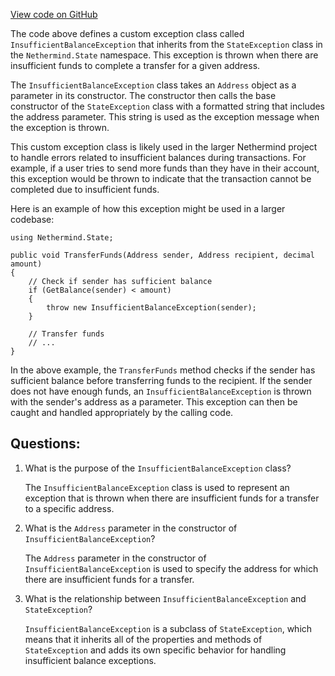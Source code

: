 [View code on GitHub](https://github.com/nethermindeth/nethermind/Nethermind.State/InsufficientBalanceException.cs)

The code above defines a custom exception class called `InsufficientBalanceException` that inherits from the `StateException` class in the `Nethermind.State` namespace. This exception is thrown when there are insufficient funds to complete a transfer for a given address.

The `InsufficientBalanceException` class takes an `Address` object as a parameter in its constructor. The constructor then calls the base constructor of the `StateException` class with a formatted string that includes the address parameter. This string is used as the exception message when the exception is thrown.

This custom exception class is likely used in the larger Nethermind project to handle errors related to insufficient balances during transactions. For example, if a user tries to send more funds than they have in their account, this exception would be thrown to indicate that the transaction cannot be completed due to insufficient funds.

Here is an example of how this exception might be used in a larger codebase:

```
using Nethermind.State;

public void TransferFunds(Address sender, Address recipient, decimal amount)
{
    // Check if sender has sufficient balance
    if (GetBalance(sender) < amount)
    {
        throw new InsufficientBalanceException(sender);
    }

    // Transfer funds
    // ...
}
```

In the above example, the `TransferFunds` method checks if the sender has sufficient balance before transferring funds to the recipient. If the sender does not have enough funds, an `InsufficientBalanceException` is thrown with the sender's address as a parameter. This exception can then be caught and handled appropriately by the calling code.
## Questions: 
 1. What is the purpose of the `InsufficientBalanceException` class?
    
    The `InsufficientBalanceException` class is used to represent an exception that is thrown when there are insufficient funds for a transfer to a specific address.

2. What is the `Address` parameter in the constructor of `InsufficientBalanceException`?

    The `Address` parameter in the constructor of `InsufficientBalanceException` is used to specify the address for which there are insufficient funds for a transfer.

3. What is the relationship between `InsufficientBalanceException` and `StateException`?

    `InsufficientBalanceException` is a subclass of `StateException`, which means that it inherits all of the properties and methods of `StateException` and adds its own specific behavior for handling insufficient balance exceptions.
